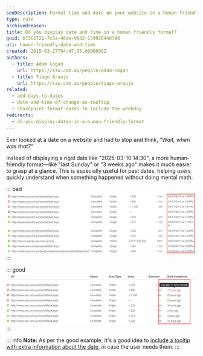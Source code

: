 ```yaml
---
seoDescription: Format time and date on your website in a human-friendly manner to ensure users can easily understand the information presented.
type: rule
archivedreason:
title: Do you display date and time in a human friendly format?
guid: b7362721-7c5a-48de-96d2-15992644d79d
uri: human-friendly-date-and-time
created: 2015-03-17T04:47:35.0000000Z
authors:
  - title: Adam Cogan
    url: https://ssw.com.au/people/adam-cogan
  - title: Tiago Araujo
    url: https://ssw.com.au/people/tiago-araujo
related:
  - add-days-to-dates
  - date-and-time-of-change-as-tooltip
  - sharepoint-format-dates-to-include-the-weekday 
redirects:
  - do-you-display-dates-in-a-human-friendly-format
---
```


Ever looked at a date on a website and had to stop and think, _"Wait, when was that?"_

Instead of displaying a rigid date like "2025-03-10 14:30", a more human-friendly format—like "last Sunday" or "3 weeks ago" makes it much easier to grasp at a glance. This is especially useful for past dates, helping users quickly understand when something happened without doing mental math.

<!--endintro-->

::: bad
![Figure: Bad example - Detailed date formatting is difficult to read](bad-timeformatting.jpg)
:::

::: good
![Figure: Good example - Humanized date formatting is easy to read](good-timeformatting.jpg)
:::

::: info
**Note:** As per the good example, it's a good idea to [include a tooltip with extra information about the date](/date-and-time-of-change-as-tooltip), in case the user needs them.
:::
